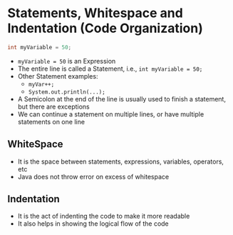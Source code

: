# Statements, Whitespace and Indentation (Code Organization)

```java
int myVariable = 50;
```

- `myVariable = 50` is an Expression
- The entire line is called a Statement, i.e., `int myVariable = 50;`
- Other Statement examples:
  - `myVar++;`
  - `System.out.println(...);`
- A Semicolon at the end of the line is usually used to finish a statement, but there are exceptions
- We can continue a statement on multiple lines, or have multiple statements on one line

## WhiteSpace

- It is the space between statements, expressions, variables, operators, etc
- Java does not throw error on excess of whitespace

## Indentation

- It is the act of indenting the code to make it more readable
- It also helps in showing the logical flow of the code

